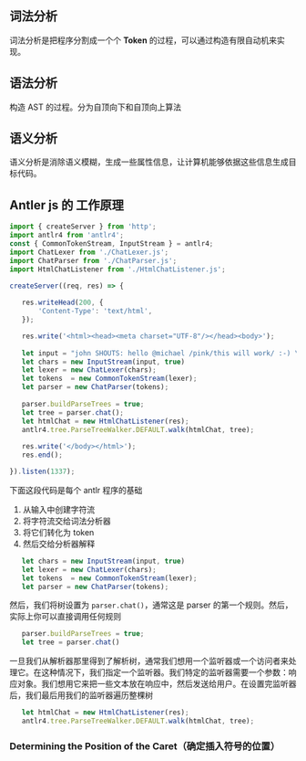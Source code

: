 ## 词法分析

词法分析是把程序分割成一个个 **Token** 的过程，可以通过构造有限自动机来实现。

## 语法分析

构造 AST 的过程。分为自顶向下和自顶向上算法

## 语义分析

语义分析是消除语义模糊，生成一些属性信息，让计算机能够依据这些信息生成目标代码。

## Antler js 的 工作原理

```js
import { createServer } from 'http';
import antlr4 from 'antlr4';
const { CommonTokenStream, InputStream } = antlr4;
import ChatLexer from './ChatLexer.js';
import ChatParser from './ChatParser.js';
import HtmlChatListener from './HtmlChatListener.js';

createServer((req, res) => {
   
   res.writeHead(200, {
       'Content-Type': 'text/html',        
   });

   res.write('<html><head><meta charset="UTF-8"/></head><body>');
   
   let input = "john SHOUTS: hello @michael /pink/this will work/ :-) \n";
   let chars = new InputStream(input, true)   
   let lexer = new ChatLexer(chars);
   let tokens  = new CommonTokenStream(lexer);
   let parser = new ChatParser(tokens);
      
   parser.buildParseTrees = true;   
   let tree = parser.chat();   
   let htmlChat = new HtmlChatListener(res);
   antlr4.tree.ParseTreeWalker.DEFAULT.walk(htmlChat, tree);
   
   res.write('</body></html>');
   res.end();

}).listen(1337);
```



下面这段代码是每个 antlr 程序的基础

1. 从输入中创建字符流
2. 将字符流交给词法分析器
3. 将它们转化为 token
4. 然后交给分析器解释

```js
   let chars = new InputStream(input, true)   
   let lexer = new ChatLexer(chars);
   let tokens  = new CommonTokenStream(lexer);
   let parser = new ChatParser(tokens);
```

然后，我们将树设置为 `parser.chat()`，通常这是 parser 的第一个规则。然后，实际上你可以直接调用任何规则

```js
   parser.buildParseTrees = true;   
   let tree = parser.chat()
```

一旦我们从解析器那里得到了解析树，通常我们想用一个监听器或一个访问者来处理它。在这种情况下，我们指定一个监听器。我们特定的监听器需要一个参数：响应对象。我们想用它来把一些文本放在响应中，然后发送给用户。在设置完监听器后，我们最后用我们的监听器遍历整棵树

```js
   let htmlChat = new HtmlChatListener(res);
   antlr4.tree.ParseTreeWalker.DEFAULT.walk(htmlChat, tree);
```

### Determining the Position of the Caret（确定插入符号的位置）

